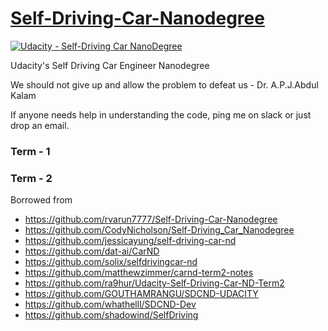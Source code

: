# [Self-Driving-Car-Nanodegree](https://www.udacity.com/course/self-driving-car-engineer-nanodegree--nd013) 

[![Udacity - Self-Driving Car NanoDegree](https://s3.amazonaws.com/udacity-sdc/github/shield-carnd.svg)](http://www.udacity.com/drive)

Udacity's Self Driving Car Engineer Nanodegree

We should not give up and allow the problem to defeat us - Dr. A.P.J.Abdul Kalam

If anyone needs help in understanding the code, ping me on slack or just drop an email.

### Term - 1



### Term - 2







Borrowed from 
- https://github.com/rvarun7777/Self-Driving-Car-Nanodegree
- https://github.com/CodyNicholson/Self-Driving_Car_Nanodegree
- https://github.com/jessicayung/self-driving-car-nd
- https://github.com/dat-ai/CarND
- https://github.com/solix/selfdrivingcar-nd
- https://github.com/matthewzimmer/carnd-term2-notes
- https://github.com/ra9hur/Udacity-Self-Driving-Car-ND-Term2
- https://github.com/GOUTHAMRANGU/SDCND-UDACITY
- https://github.com/whathelll/SDCND-Dev
- https://github.com/shadowind/SelfDriving
